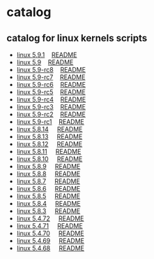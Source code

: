 # catalog
 
## catalog for linux kernels scripts
- [linux 5.9.1](5.9.1)&nbsp;&nbsp;&nbsp;&nbsp;[README](5.9.1/README.md)
- [linux 5.9](5.9)&nbsp;&nbsp;&nbsp;&nbsp;[README](5.9/README.md)
- [linux 5.9-rc8](5.9-rc8)&nbsp;&nbsp;&nbsp;&nbsp;[README](5.9-rc8/README.md)
- [linux 5.9-rc7](5.9-rc7)&nbsp;&nbsp;&nbsp;&nbsp;[README](5.9-rc7/README.md)
- [linux 5.9-rc6](5.9-rc6)&nbsp;&nbsp;&nbsp;&nbsp;[README](5.9-rc6/README.md)
- [linux 5.9-rc5](5.9-rc5)&nbsp;&nbsp;&nbsp;&nbsp;[README](5.9-rc5/README.md)
- [linux 5.9-rc4](5.9-rc4)&nbsp;&nbsp;&nbsp;&nbsp;[README](5.9-rc4/README.md)
- [linux 5.9-rc3](5.9-rc3)&nbsp;&nbsp;&nbsp;&nbsp;[README](5.9-rc3/README.md)
- [linux 5.9-rc2](5.9-rc2)&nbsp;&nbsp;&nbsp;&nbsp;[README](5.9-rc2/README.md)
- [linux 5.9-rc1](5.9-rc1)&nbsp;&nbsp;&nbsp;&nbsp;[README](5.9-rc1/README.md)
- [linux 5.8.14](5.8.14)&nbsp;&nbsp;&nbsp;&nbsp;&nbsp;[README](5.8.14/README.md)
- [linux 5.8.13](5.8.13)&nbsp;&nbsp;&nbsp;&nbsp;&nbsp;[README](5.8.13/README.md)
- [linux 5.8.12](5.8.12)&nbsp;&nbsp;&nbsp;&nbsp;&nbsp;[README](5.8.12/README.md)
- [linux 5.8.11](5.8.11)&nbsp;&nbsp;&nbsp;&nbsp;&nbsp;[README](5.8.11/README.md)
- [linux 5.8.10](5.8.10)&nbsp;&nbsp;&nbsp;&nbsp;&nbsp;[README](5.8.10/README.md)
- [linux 5.8.9](5.8.9)&nbsp;&nbsp;&nbsp;&nbsp;&nbsp;[README](5.8.9/README.md)
- [linux 5.8.8](5.8.8)&nbsp;&nbsp;&nbsp;&nbsp;&nbsp;[README](5.8.8/README.md)
- [linux 5.8.7](5.8.7)&nbsp;&nbsp;&nbsp;&nbsp;&nbsp;[README](5.8.7/README.md)
- [linux 5.8.6](5.8.6)&nbsp;&nbsp;&nbsp;&nbsp;&nbsp;[README](5.8.6/README.md)
- [linux 5.8.5](5.8.5)&nbsp;&nbsp;&nbsp;&nbsp;&nbsp;[README](5.8.5/README.md)
- [linux 5.8.4](5.8.4)&nbsp;&nbsp;&nbsp;&nbsp;&nbsp;[README](5.8.4/README.md)
- [linux 5.8.3](5.8.3)&nbsp;&nbsp;&nbsp;&nbsp;&nbsp;[README](5.8.3/README.md)
- [linux 5.4.72](5.4.72)&nbsp;&nbsp;&nbsp;&nbsp;&nbsp;[README](5.4.72/README.md)
- [linux 5.4.71](5.4.71)&nbsp;&nbsp;&nbsp;&nbsp;&nbsp;[README](5.4.71/README.md)
- [linux 5.4.70](5.4.70)&nbsp;&nbsp;&nbsp;&nbsp;&nbsp;[README](5.4.70/README.md)
- [linux 5.4.69](5.4.69)&nbsp;&nbsp;&nbsp;&nbsp;&nbsp;[README](5.4.69/README.md)
- [linux 5.4.68](5.4.68)&nbsp;&nbsp;&nbsp;&nbsp;&nbsp;[README](5.4.68/README.md)

